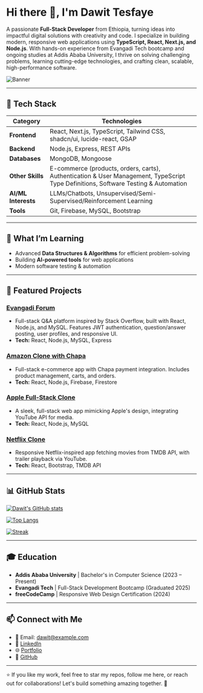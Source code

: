 # Hi there 👋, I'm Dawit Tesfaye

A passionate **Full-Stack Developer** from Ethiopia, turning ideas into impactful digital solutions with creativity and code. I specialize in building modern, responsive web applications using **TypeScript, React, Next.js, and Node.js**. With hands-on experience from Evangadi Tech bootcamp and ongoing studies at Addis Ababa University, I thrive on solving challenging problems, learning cutting-edge technologies, and crafting clean, scalable, high-performance software.

![Banner](https://via.placeholder.com/1200x300/6366f1/ffffff?text=Dawit+Tesfaye+-+Full-Stack+Developer) <!-- Replace with your personal banner -->

---

## 🔧 Tech Stack

| Category          | Technologies                                                                 |
|-------------------|----------------------------------------------------------------------------|
| **Frontend**      | React, Next.js, TypeScript, Tailwind CSS, shadcn/ui, lucide-react, GSAP    |
| **Backend**       | Node.js, Express, REST APIs                                                 |
| **Databases**     | MongoDB, Mongoose                                                           |
| **Other Skills**  | E-commerce (products, orders, carts), Authentication & User Management, TypeScript Type Definitions, Software Testing & Automation |
| **AI/ML Interests** | LLMs/Chatbots, Unsupervised/Semi-Supervised/Reinforcement Learning        |
| **Tools**         | Git, Firebase, MySQL, Bootstrap                                            |

---

## 🌱 What I’m Learning
- Advanced **Data Structures & Algorithms** for efficient problem-solving  
- Building **AI-powered tools** for web applications  
- Modern software testing & automation  

---

## 📂 Featured Projects

### [Evangadi Forum](https://github.com/dawit-808/Evangadi_Forum)
- Full-stack Q&A platform inspired by Stack Overflow, built with React, Node.js, and MySQL. Features JWT authentication, question/answer posting, user profiles, and responsive UI.  
- **Tech:** React, Node.js, MySQL, Express  

### [Amazon Clone with Chapa](https://github.com/dawit-808/amazon-chapa)
- Full-stack e-commerce app with Chapa payment integration. Includes product management, carts, and orders.  
- **Tech:** React, Node.js, Firebase, Firestore  

### [Apple Full-Stack Clone](https://github.com/dawit-808/appleFullStack)
- A sleek, full-stack web app mimicking Apple's design, integrating YouTube API for media.  
- **Tech:** React, Node.js, MySQL  

### [Netflix Clone](https://github.com/dawit-808/netflix-clone)
- Responsive Netflix-inspired app fetching movies from TMDB API, with trailer playback via YouTube.  
- **Tech:** React, Bootstrap, TMDB API  

---

## 📊 GitHub Stats

[![Dawit's GitHub stats](https://github-readme-stats.vercel.app/api?username=dawit-808&show_icons=true&theme=radical&count_private=true&include_all_commits=true&cache_seconds=60)](https://github.com/dawit-808)  

[![Top Langs](https://github-readme-stats.vercel.app/api/top-langs/?username=dawit-808&layout=compact&theme=radical&count_private=true)](https://github.com/dawit-808)  

[![Streak](https://github-readme-streak-stats.herokuapp.com/?user=dawit-808&theme=radical)](https://github.com/dawit-808)

---

## 🎓 Education
- **Addis Ababa University** | Bachelor's in Computer Science (2023 – Present)  
- **Evangadi Tech** | Full-Stack Development Bootcamp (Graduated 2025)  
- **freeCodeCamp** | Responsive Web Design Certification (2024)  

---

## 📫 Connect with Me
- 📧 Email: dawit@example.com <!-- Update with your actual email -->
- 💼 [LinkedIn](https://www.linkedin.com/in/dawit-tesfaye-9ab23429b)  
- 🌐 [Portfolio](https://dawit.et/)  
- 🐙 [GitHub](https://github.com/dawit-808)  

---

⭐ If you like my work, feel free to star my repos, follow me here, or reach out for collaborations! Let's build something amazing together. 🚀
